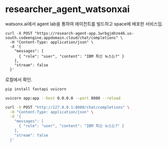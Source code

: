 # researcher_agent_watsonxai
watsonx.ai에서 agent lab을 통하여 에이전트를 빌드하고 space에 배포한 서비스임.

```curl
curl -X POST "https://research-agent-app.1wrbgjmhze46.us-south.codeengine.appdomain.cloud/chat/completions" \
  -H "Content-Type: application/json" \
  -d '{
    "messages": [
      { "role": "user", "content": "IBM 최신 뉴스는?" }
    ],
    "stream": false
  }'
```

로컬에서 확인.

```bash
pip install fastapi uvicorn
```
```bash
uvicorn app:app --host 0.0.0.0 --port 8080 --reload

```
```bash
curl -X POST "http://127.0.0.1:8080/chat/completions" \
  -H "Content-Type: application/json" \
  -d '{
    "messages": [
      { "role": "user", "content": "IBM 최신 뉴스는?" }
    ],
    "stream": false
  }'
```
